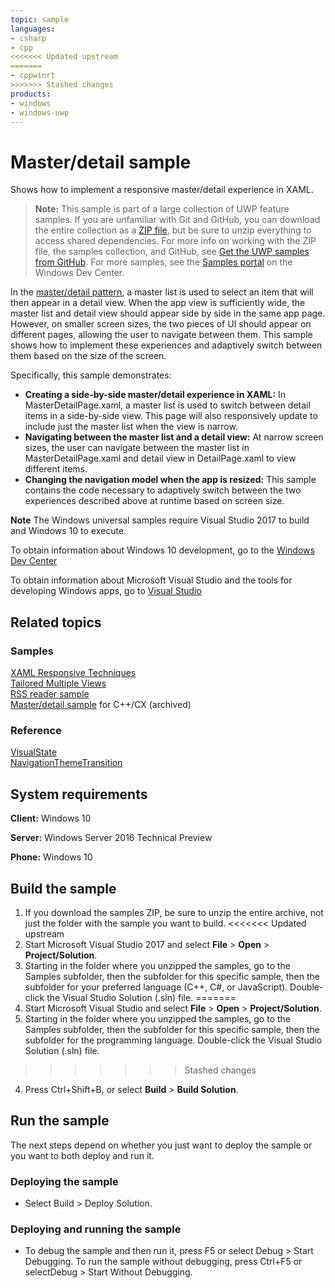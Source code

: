 ```yaml
---
topic: sample
languages:
- csharp
- cpp
<<<<<<< Updated upstream
=======
- cppwinrt
>>>>>>> Stashed changes
products:
- windows
- windows-uwp
---
```


<!---
  category: Navigation
  samplefwlink: http://go.microsoft.com/fwlink/p/?LinkId=619901
--->

# Master/detail sample

Shows how to implement a responsive master/detail experience in XAML. 

> **Note:** This sample is part of a large collection of UWP feature samples. 
> If you are unfamiliar with Git and GitHub, you can download the entire collection as a 
> [ZIP file](https://github.com/Microsoft/Windows-universal-samples/archive/master.zip), but be 
> sure to unzip everything to access shared dependencies. For more info on working with the ZIP file, 
> the samples collection, and GitHub, see [Get the UWP samples from GitHub](https://aka.ms/ovu2uq). 
> For more samples, see the [Samples portal](https://aka.ms/winsamples) on the Windows Dev Center. 

In the [master/detail pattern](https://msdn.microsoft.com/library/windows/apps/dn997765.aspx), a master list is used to select an item that will then appear in a detail view.
When the app view is sufficiently wide, the master list and detail view should appear side by side in the same app page. However, on smaller screen sizes, 
the two pieces of UI should appear on different pages, allowing the user to navigate between them. This sample shows how to implement these experiences and 
adaptively switch between them based on the size of the screen.

Specifically, this sample demonstrates:

- **Creating a side-by-side master/detail experience in XAML:** In MasterDetailPage.xaml, a master list is used to switch between detail items in a side-by-side view. This page will also responsively update to include just the master list when the view is narrow.
- **Navigating between the master list and a detail view:** At narrow screen sizes, the user can navigate between the master list in MasterDetailPage.xaml and detail view in DetailPage.xaml to view different items.
- **Changing the navigation model when the app is resized:** This sample contains the code necessary to adaptively switch between the two experiences described above at runtime based on screen size.

**Note** The Windows universal samples require Visual Studio 2017 to build and Windows 10 to execute.
 
To obtain information about Windows 10 development, go to the [Windows Dev Center](http://go.microsoft.com/fwlink/?LinkID=532421)

To obtain information about Microsoft Visual Studio and the tools for developing Windows apps, go to [Visual Studio](http://go.microsoft.com/fwlink/?LinkID=532422)

## Related topics

### Samples

[XAML Responsive Techniques](/Samples/XamlResponsiveTechniques)  
[Tailored Multiple Views](/Samples/XamlTailoredMultipleViews/)  
[RSS reader sample](https://github.com/Microsoft/Windows-appsample-rssreader)  
[Master/detail sample](/archived/XamlMasterDetail/) for C++/CX (archived)  

### Reference

[VisualState](https://msdn.microsoft.com/library/windows/apps/windows.ui.xaml.visualstate.aspx)  
[NavigationThemeTransition](https://msdn.microsoft.com/library/windows/apps/xaml/windows.ui.xaml.media.animation.navigationthemetransition.aspx)  

## System requirements

**Client:** Windows 10

**Server:** Windows Server 2016 Technical Preview

**Phone:**  Windows 10

## Build the sample

1. If you download the samples ZIP, be sure to unzip the entire archive, not just the folder with the sample you want to build. 
<<<<<<< Updated upstream
2. Start Microsoft Visual Studio 2017 and select **File** \> **Open** \> **Project/Solution**.
3. Starting in the folder where you unzipped the samples, go to the Samples subfolder, then the subfolder for this specific sample, then the subfolder for your preferred language (C++, C#, or JavaScript). Double-click the Visual Studio Solution (.sln) file.
=======
2. Start Microsoft Visual Studio and select **File** \> **Open** \> **Project/Solution**.
3. Starting in the folder where you unzipped the samples, go to the Samples subfolder, then the subfolder for this specific sample, then the subfolder for the programming language. Double-click the Visual Studio Solution (.sln) file.
>>>>>>> Stashed changes
4. Press Ctrl+Shift+B, or select **Build** \> **Build Solution**.

## Run the sample

The next steps depend on whether you just want to deploy the sample or you want to both deploy and run it.

### Deploying the sample

- Select Build > Deploy Solution. 

### Deploying and running the sample

- To debug the sample and then run it, press F5 or select Debug >  Start Debugging. To run the sample without debugging, press Ctrl+F5 or selectDebug > Start Without Debugging. 
